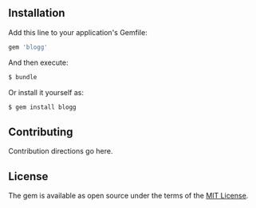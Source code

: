 ## Installation
Add this line to your application's Gemfile:

```ruby
gem 'blogg'
```

And then execute:
```bash
$ bundle
```

Or install it yourself as:
```bash
$ gem install blogg
```

## Contributing
Contribution directions go here.

## License
The gem is available as open source under the terms of the [MIT License](https://opensource.org/licenses/MIT).
